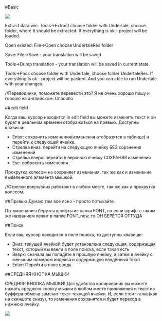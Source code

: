 #Basic

![](https://raw.githubusercontent.com/SL-RU/UnderTranslator/master/help/1.png)

Extract data.win: Tools->Extract choose folder with Undertale, choose folder, where it should be extracted. If everything is ok - project will be loaded.

Open existed: File->Open choose UndertaleRes folder

Save: File->Save - your translation will be saved

Tools->Dump translation - your translation will be saved in current state.

Tools->Pack choose folder with Undertale, choose folder UndertaleRes. If everything is ok - project will be packed. And you can able to run Undertale with your changes.

//Переводчики, поможете перевести это? Я не очень хорошо пишу и говорю на английском. Спасибо

##edit field

Когда ваш курсор находится in edit field вы можете изменять текст и он будет в реальном времени отображаться на превью. Доступны клавиши:

- Enter: сохранить изменения(изменения отобразятся в таблице) и перейти к следующей ячейке.
- Стрелка вниз: перейти на следующую ячейку БЕЗ соранения изменений
- Стрелка вверх: перейти в верхнюю ячейку СОХРАНЯЯ изменения
- Esc: собросить изменения

Прокрутка колесом не сохраняет изменения, так же как и изменение выделенного элемента мышкой.

//Стрелки вверх/вниз работают в любом месте, так же как и прокрутка колесом.

##Превью
Думаю там всё ясно - просто потыкайте. 

По-умолчанию берутся шрифты из папки FONT, но если шрифт с таким же названием лежит в папке FONT_new, то ОН БЕРЁТСЯ ОТТУДА

##Поиск

Если ваш курсор находится в поле поиска, то доступны клавиши:

- Вниз: текущей ячейкой будет установлена следующая, содержащая текст, который вы ввели в поле поиска, если такая есть
- Вверх: сначала вы попадёте в прошлую ячейку, а затем в ячейку с меньшим номером индекса и содержащую введённый текст
- Enter: Перейти в поле ввода

##СРЕДНЯЯ КНОПКА МЫШКИ

СРЕДНЯЯ КНОПКА МЫШКИ! Для удобства копирования вы можете нажать среднюю кнопку мышки в любом месте приложения и текст из буффера обмена заменит текст текущей ячейки. И, если стоит галка(как на скиншоте снизу), то изменения сохранятся и будет переход в нижнюю ячейку.

![](https://raw.githubusercontent.com/SL-RU/UnderTranslator/master/help/2.png)

